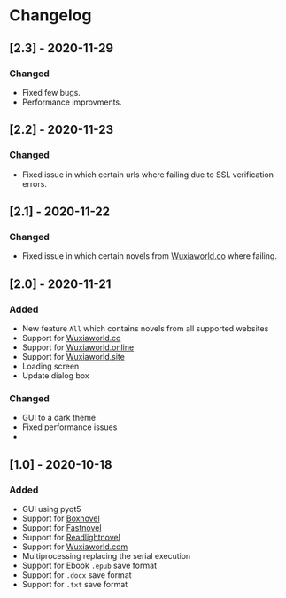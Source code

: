 # Changelog


## [2.3] - 2020-11-29
### Changed
- Fixed few bugs.
- Performance improvments.


## [2.2] - 2020-11-23
### Changed
- Fixed issue in which certain urls where failing due to SSL verification errors.


## [2.1] - 2020-11-22
### Changed
- Fixed issue in which certain novels from [Wuxiaworld.co](https://www.wuxiaworld.co/) where failing.


## [2.0] - 2020-11-21
### Added
- New feature `All` which contains novels from all supported websites
- Support for [Wuxiaworld.co](https://www.wuxiaworld.co/)
- Support for [Wuxiaworld.online](https://wuxiaworld.site/)
- Support for [Wuxiaworld.site](https://wuxiaworld.online/wuxiaworld)
- Loading screen
- Update dialog box

### Changed
- GUI to a dark theme
- Fixed performance issues
- 


## [1.0] - 2020-10-18
### Added
- GUI using pyqt5
- Support for [Boxnovel](https://boxnovel.com/)
- Support for [Fastnovel](https://fastnovel.net/)
- Support for [Readlightnovel](https://www.readlightnovel.org/)
- Support for [Wuxiaworld.com](https://www.wuxiaworld.com/)
- Multiprocessing replacing the serial execution
- Support for Ebook `.epub` save format
- Support for `.docx` save format
- Support for `.txt` save format
